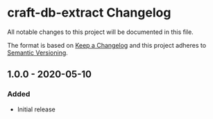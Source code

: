 # craft-db-extract Changelog

All notable changes to this project will be documented in this file.

The format is based on [Keep a Changelog](http://keepachangelog.com/) and this project
adheres to [Semantic Versioning](http://semver.org/).

[Unreleased]: https://github.com/qbasic16/craft-db-extract/compare/1.0.0...staging
[1.0.0]: https://github.com/qbasic16/craft-db-extract/tree/1.0.0

## 1.0.0 - 2020-05-10

### Added

- Initial release
